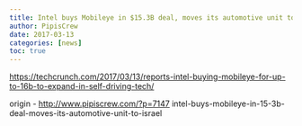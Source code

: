 ```yaml
---
title: Intel buys Mobileye in $15.3B deal, moves its automotive unit to Israel
author: PipisCrew
date: 2017-03-13
categories: [news]
toc: true
---
```


https://techcrunch.com/2017/03/13/reports-intel-buying-mobileye-for-up-to-16b-to-expand-in-self-driving-tech/

origin - http://www.pipiscrew.com/?p=7147 intel-buys-mobileye-in-15-3b-deal-moves-its-automotive-unit-to-israel